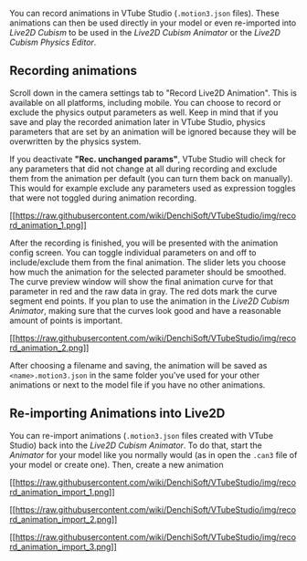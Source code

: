You can record animations in VTube Studio (`.motion3.json` files). These animations can then be used directly in your model or even re-imported into _Live2D Cubism_ to be used in the _Live2D Cubism Animator_ or the _Live2D Cubism Physics Editor_.

## Recording animations

Scroll down in the camera settings tab to "Record Live2D Animation". This is available on all platforms, including mobile. You can choose to record or exclude the physics output parameters as well. Keep in mind that if you save and play the recorded animation later in VTube Studio, physics parameters that are set by an animation will be ignored because they will be overwritten by the physics system.

If you deactivate **"Rec. unchanged params"**, VTube Studio will check for any parameters that did not change at all during recording and exclude them from the animation per default (you can turn them back on manually). This would for example exclude any parameters used as expression toggles that were not toggled during animation recording.

[[https://raw.githubusercontent.com/wiki/DenchiSoft/VTubeStudio/img/record_animation_1.png]]

After the recording is finished, you will be presented with the animation config screen. You can toggle individual parameters on and off to include/exclude them from the final animation. The slider lets you choose how much the animation for the selected parameter should be smoothed. The curve preview window will show the final animation curve for that parameter in red and the raw data in gray. The red dots mark the curve segment end points. If you plan to use the animation in the _Live2D Cubism Animator_, making sure that the curves look good and have a reasonable amount of points is important.

[[https://raw.githubusercontent.com/wiki/DenchiSoft/VTubeStudio/img/record_animation_2.png]]

After choosing a filename and saving, the animation will be saved as `<name>.motion3.json` in the same folder you've used for your other animations or next to the model file if you have no other animations.

## Re-importing Animations into Live2D

You can re-import animations (`.motion3.json` files created with VTube Studio) back into the _Live2D Cubism Animator_. To do that, start the _Animator_ for your model like you normally would (as in open the `.can3` file of your model or create one). Then, create a new animation

[[https://raw.githubusercontent.com/wiki/DenchiSoft/VTubeStudio/img/record_animation_import_1.png]]

[[https://raw.githubusercontent.com/wiki/DenchiSoft/VTubeStudio/img/record_animation_import_2.png]]

[[https://raw.githubusercontent.com/wiki/DenchiSoft/VTubeStudio/img/record_animation_import_3.png]]




